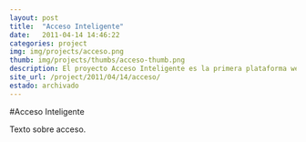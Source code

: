 ```yaml
---
layout: post
title:  "Acceso Inteligente"
date:   2011-04-14 14:46:22
categories: project
img: img/projects/acceso.png
thumb: img/projects/thumbs/acceso-thumb.png
description: El proyecto Acceso Inteligente es la primera plataforma web de Chile que centraliza el sistema de solicitudes de información en línea, promoviendo la demanda de solicitudes de información pública desde la ciudadanía, así como visibilizando dichas peticiones.<br />Por una parte Acceso Inteligente facilita a la ciudadanía el acceso a la información (apoyando y asesorando en el modo de hacer solicitudes al Estado), y por otra, recopila en una base de datos de fácil uso y consulta todas aquellas solicitudes ya realizadas a través de la plataforma, con el fin de ser descargadas por nuevos solicitantes para obtener la información de manera inmediata.<br /> Fue lanzado en abril del año 2011, en el marco del Seminario Internacional “Transparencia como Modernización del Estado”, organizado con motivo del segundo aniversario de la entrada en vigencia de la ley de transparencia en Chile.
site_url: /project/2011/04/14/acceso/
estado: archivado
---
```


#Acceso Inteligente

Texto sobre acceso.
